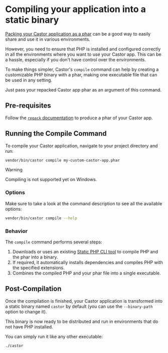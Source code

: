 # Compiling your application into a static binary

[Packing your Castor application as a phar](repack.md) can be a good way to
easily share and use it in various environments.

However, you need to ensure that PHP is installed and configured correctly in
all the environments where you want to use your Castor app. This can be a
hassle, especially if you don't have control over the environments.

To make things simpler, Castor's `compile` command can help by creating a
customizable PHP binary with a phar, making one executable file that can be used
in any setting.

Just pass your repacked Castor app phar as an argument of this command.

## Pre-requisites

Follow the [`repack` documentation](repack.md) to produce a phar of your Castor
app.

## Running the Compile Command

To compile your Castor application, navigate to your project directory and run:

```bash
vendor/bin/castor compile my-custom-castor-app.phar
```

> [!WARNING]
> Compiling is not supported yet on Windows.

### Options

Make sure to take a look at the command description to see all the available
options:
```bash
vendor/bin/castor compile --help
```

### Behavior

The `compile` command performs several steps:

1. Downloads or uses an existing [Static PHP CLI
   tool](https://github.com/crazywhalecc/static-php-cli) to compile PHP and the
   phar into a binary.
2. If required, it automatically installs dependencies and compiles PHP with the
   specified extensions.
3. Combines the compiled PHP and your phar file into a single executable.

## Post-Compilation

Once the compilation is finished, your Castor application is transformed into a
static binary named `castor` by default (you can use the `--binary-path` option
to change it).

This binary is now ready to be distributed and run in environments that do not
have PHP installed.

You can simply run it like any other executable:

```bash
./castor
```


